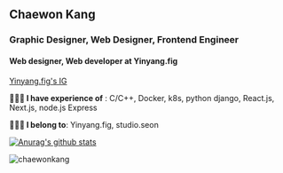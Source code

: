 <h2 align="left">Chaewon Kang</h2>
<h3 align="left">Graphic Designer, Web Designer, Frontend Engineer</h3>

<h4 align="left">Web designer, Web developer at Yinyang.fig</h4>

[Yinyang.fig's IG](https://instagram.com/yinyang.fig)

**🙋🏻‍♀️ I have experience of** : C/C++, Docker, k8s, python django, React.js, Next.js, node.js Express

**👩🏻‍💻 I belong to**: Yinyang.fig, studio.seon

[![Anurag's github stats](https://github-readme-stats.vercel.app/api?username=chaewonkang&show_icons=true&theme=vue)](https://github.com/anuraghazra/github-readme-stats)

<p><img align="center" src="https://github-readme-stats.vercel.app/api/top-langs?username=chaewonkang&show_icons=true&locale=en&layout=compact" alt="chaewonkang" /></p>


